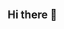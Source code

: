 ## Hi there 👋

<!--
**kf-ga/kf-ga** is a ✨ _special_ ✨ repository because its `README.md` (this file) appears on your GitHub profile.

Here are some ideas to get you started:

- 🔭 Currently learning how to teach at [@/gyarab](gyarab)

Interests 

- 🌱 Vintage computing and computer history
- 👯 Traveling around world and eating fancy local foods
- My kids, as they are fun and not spoiled

- ⚡ Fun fact: I do not use a smartphone
-->
